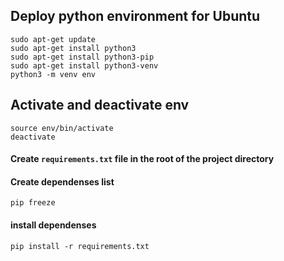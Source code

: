 ## Deploy python environment for Ubuntu
```
sudo apt-get update
sudo apt-get install python3
sudo apt-get install python3-pip
sudo apt-get install python3-venv
python3 -m venv env
```
## Activate and deactivate env
```
source env/bin/activate
deactivate
```
#### Create ``` requirements.txt ``` file in the root of the project directory

#### Create dependenses list 
```
pip freeze
```
#### install dependenses
``` 
pip install -r requirements.txt
```
